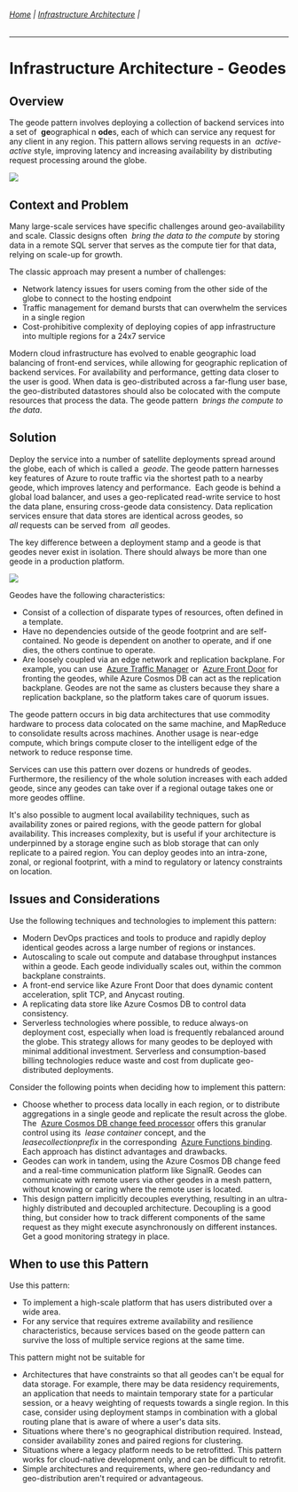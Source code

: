 ###### [Home](https://github.com/RyKaj/Documentation/blob/master/README.md) | [Infrastructure Architecture](https://github.com/RyKaj/Documentation/tree/master/InfrastructureArchitecture/README.md) |
------------


Infrastructure Architecture - Geodes
==================================
 
Overview
--------

The geode pattern involves deploying a collection of backend services into a set of  **ge**ographical n **ode**s, each of which can service any request for any client in any region. This pattern allows serving requests in an  *active-active* style, improving latency and increasing availability by distributing request processing around the globe.

![](attachments/463533357/463533355.jpg)

Context and Problem
-------------------

Many large-scale services have specific challenges around geo-availability and scale. Classic designs often  *bring the data to the compute* by storing data in a remote SQL server that serves as the compute tier for that data, relying on scale-up for growth.

The classic approach may present a number of challenges:

-   Network latency issues for users coming from the other side of the globe to connect to the hosting endpoint
-   Traffic management for demand bursts that can overwhelm the services in a single region
-   Cost-prohibitive complexity of deploying copies of app infrastructure into multiple regions for a 24x7 service

Modern cloud infrastructure has evolved to enable geographic load balancing of front-end services, while allowing for geographic replication of backend services. For availability and performance, getting data closer to the user is good. When data is geo-distributed across a far-flung user base, the geo-distributed datastores should also be colocated with the compute resources that process the data. The geode pattern  *brings the compute to the data*.

Solution
--------

Deploy the service into a number of satellite deployments spread around the globe, each of which is called a  *geode*. The geode pattern harnesses key features of Azure to route traffic via the shortest path to a nearby geode, which improves latency and performance.  Each geode is behind a global load balancer, and uses a geo-replicated read-write service to host the data plane, ensuring cross-geode data consistency. Data replication services ensure that data stores are identical across geodes, so  *all* requests can be served from  *all* geodes.

The key difference between a deployment stamp and a geode is that geodes never exist in isolation. There should always be more than one geode in a production platform.

![](attachments/463533357/463533356.png)

Geodes have the following characteristics:

-   Consist of a collection of disparate types of resources, often defined in a template.
-   Have no dependencies outside of the geode footprint and are self-contained. No geode is dependent on another to operate, and if one dies, the others continue to operate.
-   Are loosely coupled via an edge network and replication backplane.
    For example, you can use  [Azure Traffic Manager](https://docs.microsoft.com/en-us/azure/traffic-manager/traffic-manager-overview) or  [Azure Front Door](https://docs.microsoft.com/en-us/azure/frontdoor/front-door-overview) for fronting the geodes, while Azure Cosmos DB can act as the replication backplane. Geodes are not the same as clusters because they share a replication backplane, so the platform takes care of quorum issues.

The geode pattern occurs in big data architectures that use commodity hardware to process data colocated on the same machine, and MapReduce to consolidate results across machines. Another usage is near-edge compute, which brings compute closer to the intelligent edge of the network to reduce response time.

Services can use this pattern over dozens or hundreds of geodes. Furthermore, the resiliency of the whole solution increases with each added geode, since any geodes can take over if a regional outage takes one or more geodes offline.

It\'s also possible to augment local availability techniques, such as availability zones or paired regions, with the geode pattern for global availability. This increases complexity, but is useful if your architecture is underpinned by a storage engine such as blob storage that can only replicate to a paired region. You can deploy geodes into an intra-zone, zonal, or regional footprint, with a mind to regulatory or latency constraints on location.

Issues and Considerations
-------------------------

Use the following techniques and technologies to implement this pattern:

-   Modern DevOps practices and tools to produce and rapidly deploy identical geodes across a large number of regions or instances.
-   Autoscaling to scale out compute and database throughput instances within a geode. Each geode individually scales out, within the common backplane constraints.
-   A front-end service like Azure Front Door that does dynamic content acceleration, split TCP, and Anycast routing.
-   A replicating data store like Azure Cosmos DB to control data consistency.
-   Serverless technologies where possible, to reduce always-on deployment cost, especially when load is frequently rebalanced around the globe. This strategy allows for many geodes to be deployed with minimal additional investment. Serverless and consumption-based billing technologies reduce waste and cost from duplicate geo-distributed deployments.

Consider the following points when deciding how to implement this pattern:

-   Choose whether to process data locally in each region, or to distribute aggregations in a single geode and replicate the result across the globe. The  [Azure Cosmos DB change feed processor](https://docs.microsoft.com/en-us/azure/cosmos-db/change-feed-processor) offers this granular control using its  *lease container* concept, and the  *leasecollectionprefix* in the corresponding  [Azure Functions binding](https://docs.microsoft.com/en-us/azure/cosmos-db/change-feed-functions). Each approach has distinct advantages and drawbacks.
-   Geodes can work in tandem, using the Azure Cosmos DB change feed and a real-time communication platform like SignalR. Geodes can communicate with remote users via other geodes in a mesh pattern, without knowing or caring where the remote user is located.
-   This design pattern implicitly decouples everything, resulting in an ultra-highly distributed and decoupled architecture. Decoupling is a good thing, but consider how to track different components of the same request as they might execute asynchronously on different instances. Get a good monitoring strategy in place.

When to use this Pattern
------------------------

Use this pattern:

-   To implement a high-scale platform that has users distributed over a wide area.
-   For any service that requires extreme availability and resilience characteristics, because services based on the geode pattern can survive the loss of multiple service regions at the same time.

This pattern might not be suitable for

-   Architectures that have constraints so that all geodes can\'t be equal for data storage. For example, there may be data residency requirements, an application that needs to maintain temporary state for a particular session, or a heavy weighting of requests towards a single region. In this case, consider using deployment stamps in combination with a global routing plane that is aware of where a user's data sits.
-   Situations where there\'s no geographical distribution required. Instead, consider availability zones and paired regions for clustering.
-   Situations where a legacy platform needs to be retrofitted. This pattern works for cloud-native development only, and can be difficult to retrofit.
-   Simple architectures and requirements, where geo-redundancy and geo-distribution aren\'t required or advantageous.
